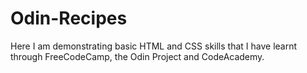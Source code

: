 # Odin-Recipes
Here I am demonstrating basic HTML and CSS skills that I have learnt through FreeCodeCamp, the Odin Project and CodeAcademy.
